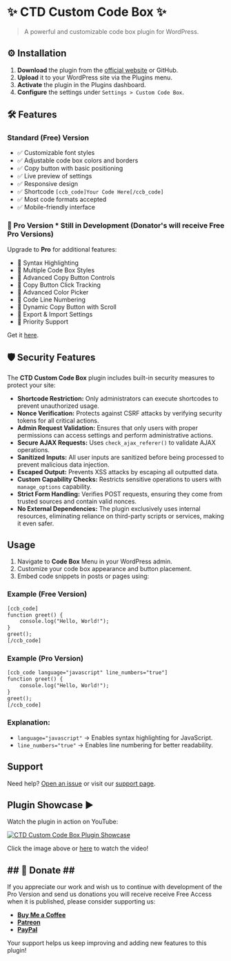 # ✨ CTD Custom Code Box ✨

> A powerful and customizable code box plugin for WordPress.

## ⚙️ Installation

1. **Download** the plugin from the [official website](https://www.ctechdigital.com/wp-plugins/free-wp-code-box-display-plugin/) or GitHub.
2. **Upload** it to your WordPress site via the Plugins menu.
3. **Activate** the plugin in the Plugins dashboard.
4. **Configure** the settings under `Settings > Custom Code Box`.

## 🛠️ Features

### Standard (Free) Version
- ✅ Customizable font styles
- ✅ Adjustable code box colors and borders
- ✅ Copy button with basic positioning
- ✅ Live preview of settings
- ✅ Responsive design
- ✅ Shortcode `[ccb_code]Your Code Here[/ccb_code]`
- ✅ Most code formats accepted
- ✅ Mobile-friendly interface

### 🚀 Pro Version * Still in Development (Donator's will receive Free Pro Versions)
Upgrade to **Pro** for additional features:
- 🌟 Syntax Highlighting
- 🌟 Multiple Code Box Styles
- 🌟 Advanced Copy Button Controls
- 🌟 Copy Button Click Tracking
- 🌟 Advanced Color Picker
- 🌟 Code Line Numbering
- 🌟 Dynamic Copy Button with Scroll
- 🌟 Export & Import Settings
- 🌟 Priority Support

Get it [here](https://www.ctechdigital.com/wp-plugins/free-wp-code-box-display-plugin).

## 🛡 Security Features

The **CTD Custom Code Box** plugin includes built-in security measures to protect your site:

- **Shortcode Restriction:** Only administrators can execute shortcodes to prevent unauthorized usage.
- **Nonce Verification:** Protects against CSRF attacks by verifying security tokens for all critical actions.
- **Admin Request Validation:** Ensures that only users with proper permissions can access settings and perform administrative actions.
- **Secure AJAX Requests:** Uses `check_ajax_referer()` to validate AJAX operations.
- **Sanitized Inputs:** All user inputs are sanitized before being processed to prevent malicious data injection.
- **Escaped Output:** Prevents XSS attacks by escaping all outputted data.
- **Custom Capability Checks:** Restricts sensitive operations to users with `manage_options` capability.
- **Strict Form Handling:** Verifies POST requests, ensuring they come from trusted sources and contain valid nonces.
- **No External Dependencies:** The plugin exclusively uses internal resources, eliminating reliance on third-party scripts or services, making it even safer.

##  Usage 

1. Navigate to **Code Box** Menu in your WordPress admin.
2. Customize your code box appearance and button placement.
3. Embed code snippets in posts or pages using:

### Example (Free Version)
```html
[ccb_code]
function greet() {
    console.log("Hello, World!");
}
greet();
[/ccb_code]
```

### Example (Pro Version)
```html
[ccb_code language="javascript" line_numbers="true"]
function greet() {
    console.log("Hello, World!");
}
greet();
[/ccb_code]
```

### Explanation:
- `language="javascript"` → Enables syntax highlighting for JavaScript.
- `line_numbers="true"` → Enables line numbering for better readability.

##  Support 

Need help? [Open an issue](https://github.com/CTechDigitalpt/ctd-custom-code-box-viewer-plugin/issues) or visit our [support page](https://www.ctechdigital.com/wp-plugins/free-wp-code-box-display-plugin/support/).

## Plugin Showcase ▶

Watch the plugin in action on YouTube:

[![CTD Custom Code Box Plugin Showcase](https://img.youtube.com/@CTech_Digital/maxresdefault.jpg)](https://www.youtube.com/watch?v=CTech_Digital)

Click the image above or [here](https://www.youtube.com/watch?v=CTech_Digital) to watch the video!

## ## 💖 Donate ## ##
If you appreciate our work and wish us to continue with development of the Pro Version and send us donations you will receive receive Free Access when it is published, please consider supporting us:

- **[Buy Me a Coffee](https://ko-fi.com/yourusername)**
- **[Patreon](https://www.patreon.com/yourusername)**
- **[PayPal](https://www.paypal.me/yourusername)**


Your support helps us keep improving and adding new features to this plugin!
